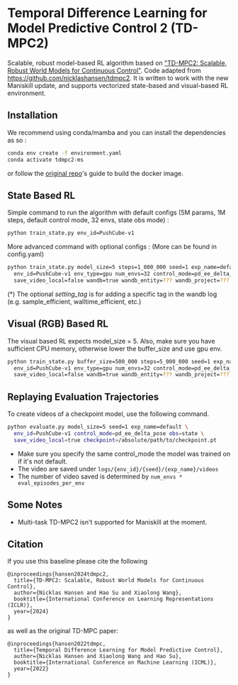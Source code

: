 # Temporal Difference Learning for Model Predictive Control 2 (TD-MPC2)

Scalable, robust model-based RL algorithm based on ["TD-MPC2: Scalable, Robust World Models for Continuous Control"](https://arxiv.org/abs/2310.16828). Code adapted from https://github.com/nicklashansen/tdmpc2. It is written to work with the new Maniskill update, and supports vectorized state-based and visual-based RL environment.

## Installation
We recommend using conda/mamba and you can install the dependencies as so :

```bash
conda env create -f environment.yaml
conda activate tdmpc2-ms
```

or follow the [original repo](https://github.com/nicklashansen/tdmpc2)'s guide to build the docker image.


## State Based RL

Simple command to run the algorithm with default configs (5M params, 1M steps, default control mode, 32 envs, state obs mode) :
```bash
python train_state.py env_id=PushCube-v1
```

More advanced command with optional configs : (More can be found in config.yaml)
```bash
python train_state.py model_size=5 steps=1_000_000 seed=1 exp_name=default \
  env_id=PushCube-v1 env_type=gpu num_envs=32 control_mode=pd_ee_delta_pose obs=state \
  save_video_local=false wandb=true wandb_entity=??? wandb_project=??? wandb_group=??? wandb_name=??? setting_tag=??? 
```
(*) The optional *setting_tag* is for adding a specific tag in the wandb log (e.g. sample_efficient, walltime_efficient, etc.)

## Visual (RGB) Based RL

The visual based RL expects model_size = 5. Also, make sure you have sufficient CPU memory, otherwise lower the buffer_size and use gpu env.
```bash
python train_state.py buffer_size=500_000 steps=5_000_000 seed=1 exp_name=default \
  env_id=PushCube-v1 env_type=gpu num_envs=32 control_mode=pd_ee_delta_pose obs=rgb \
  save_video_local=false wandb=true wandb_entity=??? wandb_project=??? wandb_group=??? wandb_name=??? setting_tag=???
```

## Replaying Evaluation Trajectories

To create videos of a checkpoint model, use the following command.

```bash
python evaluate.py model_size=5 seed=1 exp_name=default \ 
  env_id=PushCube-v1 control_mode=pd_ee_delta_pose obs=state \
  save_video_local=true checkpoint=/absolute/path/to/checkpoint.pt
```

* Make sure you specify the same control_mode the model was trained on if it's not default.
* The video are saved under ```logs/{env_id}/{seed}/{exp_name}/videos```
* The number of video saved is determined by ```num_envs * eval_episodes_per_env```

## Some Notes

- Multi-task TD-MPC2 isn't supported for Maniskill at the moment.

## Citation

If you use this baseline please cite the following
```
@inproceedings{hansen2024tdmpc2,
  title={TD-MPC2: Scalable, Robust World Models for Continuous Control}, 
  author={Nicklas Hansen and Hao Su and Xiaolong Wang},
  booktitle={International Conference on Learning Representations (ICLR)},
  year={2024}
}
```
as well as the original TD-MPC paper:
```
@inproceedings{hansen2022tdmpc,
  title={Temporal Difference Learning for Model Predictive Control},
  author={Nicklas Hansen and Xiaolong Wang and Hao Su},
  booktitle={International Conference on Machine Learning (ICML)},
  year={2022}
}
```
